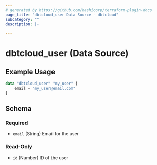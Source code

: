 ```yaml
---
# generated by https://github.com/hashicorp/terraform-plugin-docs
page_title: "dbtcloud_user Data Source - dbtcloud"
subcategory: ""
description: |-
  
---
```


# dbtcloud_user (Data Source)



## Example Usage

```terraform
data "dbtcloud_user" "my_user" {
    email = "my_user@email.com"
}
```

<!-- schema generated by tfplugindocs -->
## Schema

### Required

- `email` (String) Email for the user

### Read-Only

- `id` (Number) ID of the user


